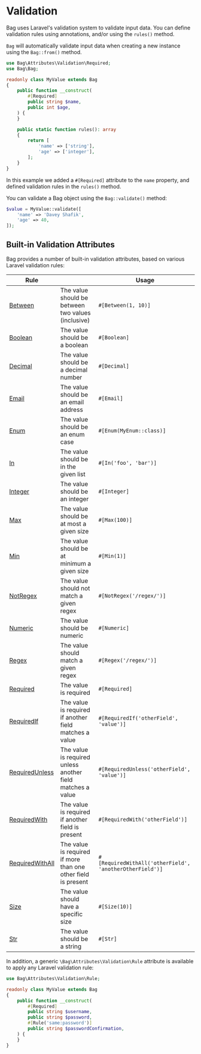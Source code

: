 # Validation

Bag uses Laravel's validation system to validate input data. You can define validation rules using annotations, and/or using the `rules()` method.

`Bag` will automatically validate input data when creating a new instance using the `Bag::from()` method.

```php
use Bag\Attributes\Validation\Required;
use Bag\Bag;

readonly class MyValue extends Bag
{
    public function __construct(
        #[Required]
        public string $name,
        public int $age,
    ) {
    }

    public static function rules(): array
    {
        return [
            'name' => ['string'],
            'age' => ['integer'],
        ];
    }
}
```

In this example we added a `#[Required]` attribute to the `name` property, and defined validation rules in the `rules()` method.

You can validate a Bag object using the `Bag::validate()` method:

```php
$value = MyValue::validate([
    'name' => 'Davey Shafik',
    'age' => 40,
]);
```

## Built-in Validation Attributes

Bag provides a number of built-in validation attributes, based on various Laravel validation rules:

| Rule                                                                          |                                                               | Usage                                                   |
|-------------------------------------------------------------------------------|---------------------------------------------------------------|---------------------------------------------------------|
| [Between](https://laravel.com/docs/validation#rule-between)                   | The value should be between two values (inclusive)            | `#[Between(1, 10)]`                                     |
| [Boolean](https://laravel.com/docs/validation#rule-boolean)                   | The value should be a boolean                                 | `#[Boolean]`                                            |
| [Decimal](https://laravel.com/docs/validation#rule-decimal)                   | The value should be a decimal number                          | `#[Decimal]`                                            |
| [Email](https://laravel.com/docs/validation#rule-email)                       | The value should be an email address                          | `#[Email]`                                              |
| [Enum](https://laravel.com/docs/validation#rule-enum)                         | The value should be an enum case                              | `#[Enum(MyEnum::class)]`                                |
| [In](https://laravel.com/docs/validation#rule-in)                             | The value should be in the given list                         | `#[In('foo', 'bar')]`                                   |
| [Integer](https://laravel.com/docs/validation#rule-integer)                   | The value should be an integer                                | `#[Integer]`                                            |
| [Max](https://laravel.com/docs/validation#rule-max)                           | The value should be at most a given size                      | `#[Max(100)]`                                           |
| [Min](https://laravel.com/docs/validation#rule-min)                           | The value should be at minimum a given size                   | `#[Min(1)]`                                             |
| [NotRegex](https://laravel.com/docs/validation#rule-not-regex)                | The value should not match a given regex                      | `#[NotRegex('/regex/')]`                                |
| [Numeric](https://laravel.com/docs/validation#rule-numeric)                   | The value should be numeric                                   | `#[Numeric]`                                            |
| [Regex](https://laravel.com/docs/validation#rule-regex)                       | The value should match a given regex                          | `#[Regex('/regex/')]`                                   |
| [Required](https://laravel.com/docs/validation#rule-required)                 | The value is required                                         | `#[Required]`                                           |
| [RequiredIf](https://laravel.com/docs/validation#rule-required-if)            | The value is required if another field matches a value        | `#[RequiredIf('otherField', 'value')]`                  |
| [RequiredUnless](https://laravel.com/docs/validation#rule-required-unless)    | The value is required unless another field matches a value    | `#[RequiredUnless('otherField', 'value')]`              |
| [RequiredWith](https://laravel.com/docs/validation#rule-required-with)        | The value is required if another field is present             | `#[RequiredWith('otherField')]`                         |
| [RequiredWithAll](https://laravel.com/docs/validation#rule-required-with-all) | The value is required if more than one other field is present | `#[RequiredWithAll('otherField', 'anotherOtherField')]` |
| [Size](https://laravel.com/docs/validation#rule-size)                         | The value should have a specific size                         | `#[Size(10)]`                                           |
| [Str](https://laravel.com/docs/validation#rule-string)                        | The value should be a string                                  | `#[Str]`                                                |

In addition, a generic `\Bag\Attributes\Validation\Rule` attribute is available to apply any Laravel validation rule:

```php
use Bag\Attributes\Validation\Rule;

readonly class MyValue extends Bag
{
    public function __construct(
        #[Required]
        public string $username,
        public string $password,
        #[Rule('same:password')]
        public string $passwordConfirmation,
    ) {
    }
}
```
